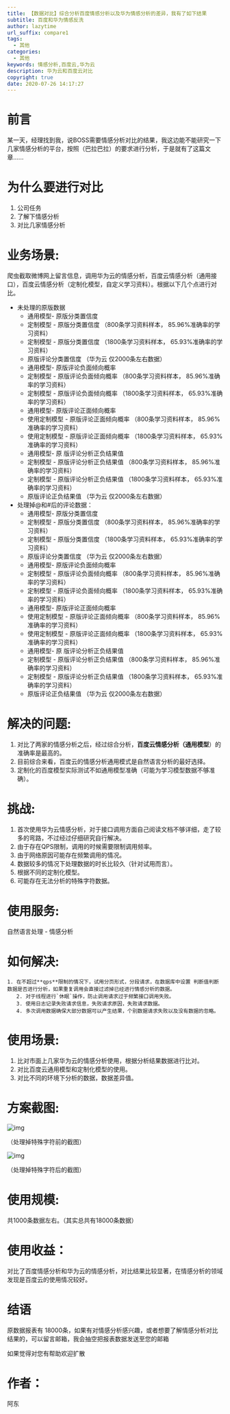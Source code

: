 ```yaml
---
title: 【数据对比】综合分析百度情感分析以及华为情感分析的差异，我有了如下结果
subtitle: 百度和华为情感反洗
author: lazytime
url_suffix: compare1
tags:
  - 其他
categories:
  - 其他
keywords: 情感分析,百度云,华为云
description: 华为云和百度云对比
copyright: true
date: 2020-07-26 14:17:27
---
```


# 前言

某一天，经理找到我，说BOSS需要情感分析对比的结果，我这边能不能研究一下几家情感分析的平台，按照（巴拉巴拉）的要求进行分析，于是就有了这篇文章......

# 为什么要进行对比

1. 公司任务
2. 了解下情感分析
3. 对比几家情感分析

<!-- more -->

# **业务场景:**

​	爬虫截取微博网上留言信息，调用华为云的情感分析，百度云情感分析（通用接口），百度云情感分析（定制化模型，自定义学习资料）。根据以下几个点进行对比。

- 未处理的原版数据
  - 通用模型- 原版分类置信度
  - 定制模型 - 原版分类置信度 （800条学习资料样本， 85.96%准确率的学习资料）
  - 定制模型 - 原版分类置信度 （1800条学习资料样本， 65.93%准确率的学习资料）
  - 原版评论分类置信度 （华为云 仅2000条左右数据）
  - 通用模型- 原版评论负面倾向概率
  - 定制模型 - 原版评论负面倾向概率 （800条学习资料样本， 85.96%准确率的学习资料）
  - 定制模型 - 原版评论负面倾向概率 （1800条学习资料样本， 65.93%准确率的学习资料）
  - 通用模型- 原版评论正面倾向概率
  - 使用定制模型 - 原版评论正面倾向概率 （800条学习资料样本， 85.96%准确率的学习资料）
  - 使用定制模型 - 原版评论正面倾向概率 （1800条学习资料样本， 65.93%准确率的学习资料）
  - 通用模型- 原 版评论分析正负结果值
  - 定制模型 - 原版评论分析正负结果值 （800条学习资料样本， 85.96%准确率的学习资料）
  - 定制模型 - 原版评论分析正负结果值 （1800条学习资料样本， 65.93%准确率的学习资料）
  - 原版评论正负结果值 （华为云 仅2000条左右数据）
- 处理掉@和#后的评论数据：
  - 通用模型- 原版分类置信度
  - 定制模型 - 原版分类置信度 （800条学习资料样本， 85.96%准确率的学习资料）
  - 定制模型 - 原版分类置信度 （1800条学习资料样本， 65.93%准确率的学习资料）
  - 原版评论分类置信度 （华为云 仅2000条左右数据）
  - 通用模型- 原版评论负面倾向概率
  - 定制模型 - 原版评论负面倾向概率 （800条学习资料样本， 85.96%准确率的学习资料）
  - 定制模型 - 原版评论负面倾向概率 （1800条学习资料样本， 65.93%准确率的学习资料）
  - 通用模型- 原版评论正面倾向概率
  - 使用定制模型 - 原版评论正面倾向概率 （800条学习资料样本， 85.96%准确率的学习资料）
  - 使用定制模型 - 原版评论正面倾向概率 （1800条学习资料样本， 65.93%准确率的学习资料）
  - 通用模型- 原 版评论分析正负结果值
  - 定制模型 - 原版评论分析正负结果值 （800条学习资料样本， 85.96%准确率的学习资料）
  - 定制模型 - 原版评论分析正负结果值 （1800条学习资料样本， 65.93%准确率的学习资料）
  - 原版评论正负结果值 （华为云 仅2000条左右数据）

# **解决的问题:**

1. 对比了两家的情感分析之后，经过综合分析，**百度云情感分析（通用模型**）的准确率是最高的。
2. 目前综合来看，百度云的情感分析通用模式是自然语言分析的最好选择。
3. 定制化的百度模型实际测试不如通用模型准确（可能为学习模型数据不够准确）。

# **挑战:**

1. 首次使用华为云情感分析，对于接口调用方面自己阅读文档不够详细，走了较多的弯路，不过经过仔细研究自行解决。
2. 由于存在QPS限制，调用的时候需要限制调用频率。
3. 由于网络原因可能存在频繁调用的情况。
4. 数据较多的情况下处理数据的时长比较久（针对试用而言）。
5. 根据不同的定制化模型。
6. 可能存在无法分析的特殊字符数据。

# **使用服务:**

自然语言处理 - 情感分析

# **如何解决:**

```
1. 在不超过**qps**限制的情况下，试用分页形式，分段请求，在数据库中设置 判断值判断数据是否进行分析，如果重复调用会直接过滤掉已经进行情感分析的数据。
   2. 对于线程进行`休眠`操作，防止调用请求过于频繁接口调用失败。
   3. 使用日志记录失败请求信息，失败请求原因，失败请求数据。
   4. 多次调用数据确保大部分数据可以产生结果，个别数据请求失败以及没有数据的忽略。
```

# **使用场景:**

1. 比对市面上几家华为云的情感分析使用，根据分析结果数据进行比对。
2. 对比百度云通用模型和定制化模型的使用。
3. 对比不同的环境下分析的数据，数据差异值。

# **方案截图:**

![img](https://gitee.com/lazyTimes/imageReposity/raw/master/img/20200725102058.png?ynotemdtimestamp=1595729096959)

（处理掉特殊字符前的截图）

![img](https://gitee.com/lazyTimes/imageReposity/raw/master/img/20200725102133.png?ynotemdtimestamp=1595729096959)

（处理掉特殊字符后的截图）

# **使用规模:**

共1000条数据左右。（其实总共有18000条数据）

# **使用收益：**

对比了百度情感分析和华为云的情感分析，对比结果比较显著，在情感分析的领域发现是百度云的使用情况较好。

# 结语

原数据报表有 18000条，如果有对情感分析感兴趣，或者想要了解情感分析对比结果的，可以留言邮箱，我会抽空把报表数据发送至您的邮箱

如果觉得对您有帮助欢迎扩散

# **作者：**

阿东